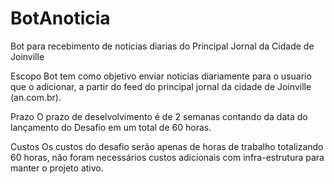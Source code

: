 # BotAnoticia
Bot para recebimento de noticias diarias do Principal Jornal da Cidade de Joinville


Escopo
Bot tem como objetivo enviar noticias diariamente para o usuario que o adicionar, a partir do feed do principal jornal da cidade de Joinville (an.com.br). 

Prazo
O prazo de deselvolvimento é de 2 semanas contando da data do lançamento do Desafio em um total de 60 horas.

Custos
Os custos do desafio serão apenas de horas de trabalho totalizando 60 horas, não foram necessários custos adicionais com infra-estrutura para manter o projeto ativo.

